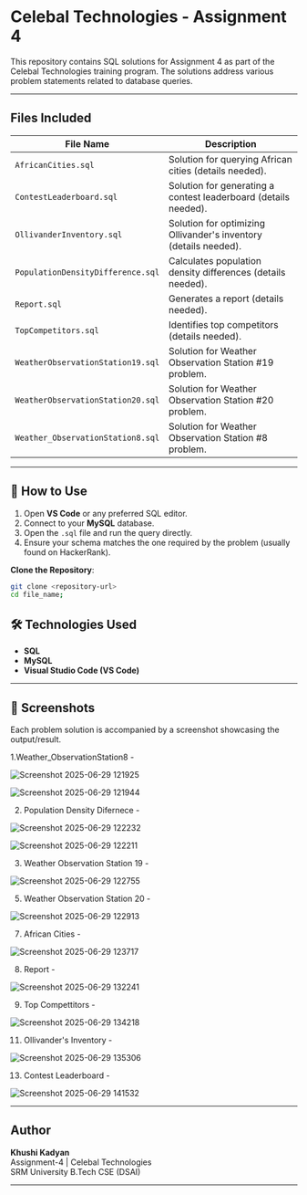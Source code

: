 # Celebal Technologies - Assignment 4

This repository contains SQL solutions for Assignment 4 as part of the Celebal Technologies training program. The solutions address various problem statements related to database queries.

---

## Files Included

| File Name                          | Description                                                                 |
|------------------------------------|-----------------------------------------------------------------------------|
| `AfricanCities.sql`                | Solution for querying African cities (details needed).                      |
| `ContestLeaderboard.sql`           | Solution for generating a contest leaderboard (details needed).             |
| `OllivanderInventory.sql`          | Solution for optimizing Ollivander's inventory (details needed).            |
| `PopulationDensityDifference.sql`  | Calculates population density differences (details needed).                 |
| `Report.sql`                       | Generates a report (details needed).                                        |
| `TopCompetitors.sql`               | Identifies top competitors (details needed).                                |
| `WeatherObservationStation19.sql`  | Solution for Weather Observation Station #19 problem.                      |
| `WeatherObservationStation20.sql`  | Solution for Weather Observation Station #20 problem.                      |
| `Weather_ObservationStation8.sql`  | Solution for Weather Observation Station #8 problem.                       |

---

## 🚀 How to Use
1. Open **VS Code** or any preferred SQL editor.
2. Connect to your **MySQL** database.
3. Open the `.sql` file and run the query directly.
4. Ensure your schema matches the one required by the problem (usually found on HackerRank).

**Clone the Repository**:
   ```bash
   git clone <repository-url>
   cd file_name;
   ```
## 🛠️ Technologies Used

- **SQL**
- **MySQL**
- **Visual Studio Code (VS Code)**

---

## 📸 Screenshots

Each problem solution is accompanied by a screenshot showcasing the output/result.


1.Weather_ObservationStation8 -

![Screenshot 2025-06-29 121925](https://github.com/user-attachments/assets/828eb6f0-1ae6-43c4-93e6-837e985a64e9)

![Screenshot 2025-06-29 121944](https://github.com/user-attachments/assets/2a7199e4-3690-4dde-aa00-425e6ce24ee1)

2. Population Density Difernece -

![Screenshot 2025-06-29 122232](https://github.com/user-attachments/assets/4c829b89-c40d-45ef-94f0-dde65de0f6ca)

![Screenshot 2025-06-29 122211](https://github.com/user-attachments/assets/49c5c468-09a5-443d-b580-bbe59f1adfc5)

3. Weather Observation Station 19 -

![Screenshot 2025-06-29 122755](https://github.com/user-attachments/assets/311ae745-ab99-44d5-a05d-22f43da88366)

5. Weather Observation Station 20 -

![Screenshot 2025-06-29 122913](https://github.com/user-attachments/assets/5b6a473d-ce21-45f7-b561-7bd55d20b303)

7. African Cities -

![Screenshot 2025-06-29 123717](https://github.com/user-attachments/assets/71708b1b-0fa4-4b6c-b364-0403e4a154a0)

8. Report -

![Screenshot 2025-06-29 132241](https://github.com/user-attachments/assets/25bf62fc-3e96-4b57-a1f0-1d2166a8d66c)

9. Top Compettitors -

![Screenshot 2025-06-29 134218](https://github.com/user-attachments/assets/c0020cc4-536b-420a-b4c0-9e17bdf0ad94)

11. Ollivander's Inventory -

![Screenshot 2025-06-29 135306](https://github.com/user-attachments/assets/dde649ff-d189-4238-8072-c5fae84c53ee)

13. Contest Leaderboard -

![Screenshot 2025-06-29 141532](https://github.com/user-attachments/assets/08ed4a0c-942b-41f9-8b39-d7576ffcac8b)

---

##  Author

**Khushi Kadyan**  
Assignment-4 | Celebal Technologies  
SRM University 
B.Tech CSE (DSAI)

---
